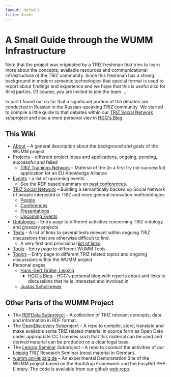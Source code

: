 ```yaml
---
layout: default
title: Guide
---
```


# A Small Guide through the WUMM Infrastructure

Note that the project was originated by a TRIZ freshman that tries to learn
more about the concepts, available resources and communicational
infrastructure of the TRIZ community.  Since this freshman has a strong
background in modern semantic technologies that special format is used to
report about findings and experience and we hope that this is useful also for
third parties.  Of course, you are invited to join the team ...

In part I found out so far that a significant portion of the debates are
conducted in Russian in the Russian-speaking TRIZ community. We started to
compile a little guide to that debates within our [TRIZ Social Network](TSN
"wikilink") subproject and also a more personal viev in [HGG's Blog](HGG-Blog
"wikilink").

## This Wiki
* [About](About "wikilink") &ndash; A general description about the background
  and goals of the WUMM project
* [Projects](Projects "wikilink") &ndash; different project ideas and
  applications, ongoing, pending, successful and failed
  * [TRIZ Trainings Network](TTN "wikilink") &ndash; Material of the (in a
    first try not successful) application for an EU Knowledge Alliance
* [Events](Events "wikilink") &ndash; a list of upcoming events
  * See the RDF based summary on [past
    conferences](wumm.uni-leipzig.de/conferences.php).
* [TRIZ Social Network](TSN "wikilink") &ndash; Building a semantically backed
  up Social Network of people interested in TRIZ and more general innovation
  methodologies
  * [People](http://wumm.uni-leipzig.de/people.php)
  * [Conferences](http://wumm.uni-leipzig.de/conferences.php)
  * [Presentations](http://wumm.uni-leipzig.de/presentations.php)
  * [Upcoming Events](Events "wikilink")
* [Ontologies](Ontology "wikilink") &ndash; Entry page to different activities
  concerning TRIZ ontology and glossary projects  
* [Texts](Texts "wikilink") &ndash; A list of links to several texts relevant
  within ongoing TRIZ discussions that are otherwise difficult to find.
  * A very first and provisional [list of links](Material "wikilink")
* [Tools](Tools "wikilink") &ndash; Entry page to different WUMM Tools
* [Topics](Texts "wikilink") &ndash; Entry page to different TRIZ related
  topics and ongoing discussions within the WUMM project
* Personal pages
  * [Hans-Gert Gräbe, Leipzig](HGG "wikilink")
    * [HGG's Blog](HGG-Blog "wikilink") - HGG's personal blog with reports
      about and links to discussions that he is interested and involved in.
  * [Justus Schollmeyer](JustusSchollmeyer "wikilink")
  
## Other Parts of the WUMM Project

* The [RDFData Subproject](https://github.com/wumm-project/RDFData) &ndash; A
  collection of TRIZ relevant concepts, data and information in RDF format.
* The [OpenDiscovery](https://github.com/wumm-project/OpenDiscovery)
  Subproject &ndash; A repo to compile, store, translate and make available
  some TRIZ related material in source form as Open Data under appropriate CC
  Licenses such that this material can be used and derived material can be
  produced on a clear legal base.
* The [Leipzig Seminar](https://github.com/wumm-project/Leipzig-Seminar)
  Subproject &ndash; A repo to conduct the activities of our Leipzig TRIZ
  Research Seminar (most material in German).
* [wumm.uni-leipzig.de](http://wumm.uni-leipzig.de) &ndash; An experimental
  Demonstation Site of the WUMM project based on the Bootstrap Framework and
  the EasyRdf PHP Library.  The code is available from our github [web
  repo](https://github.com/wumm-project/web).


